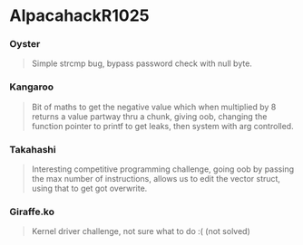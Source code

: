 AlpacahackR1025
=======

<h3> Oyster </h3>

> Simple strcmp bug, bypass password check with null byte.

<h3> Kangaroo </h3>

> Bit of maths to get the negative value which when multiplied by 8 returns a value partway thru a chunk, giving oob, changing the function pointer to printf to get leaks, then system with arg controlled.

<h3> Takahashi </h3>

> Interesting competitive programming challenge, going oob by passing the max number of instructions, allows us to edit the vector struct, using that to get got overwrite.

<h3> Giraffe.ko </h3>

> Kernel driver challenge, not sure what to do :( (not solved)
